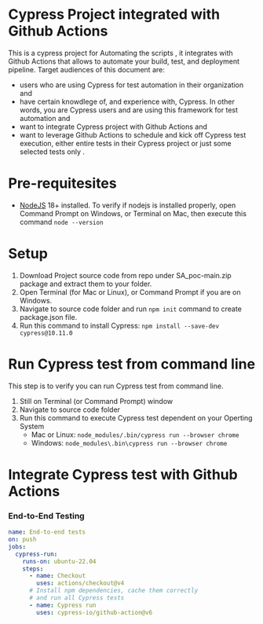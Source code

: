 # Cypress Project integrated with Github Actions
This is a cypress project for Automating the scripts , it integrates with Github Actions that allows to automate your build, test, and deployment pipeline. 
Target audiences of this document are:

- users who are using Cypress for test automation in their organization and 
- have certain knowdlege of, and experience with, Cypress. In other words, you are Cypress users and are using this framework for test automation and
- want to integrate Cypress project with Github Actions and
- want to leverage Github Actions to schedule and kick off Cypress test execution, either entire tests in their Cypress project or just some selected tests only .

# Pre-requitesites
- [NodeJS](https://nodejs.org/en/) 18+ installed. To verify if nodejs is installed properly, open Command Prompt on Windows, or Terminal on Mac, then execute this command `node --version`

# Setup

1. Download Project source code from repo under SA_poc-main.zip package and extract them to your folder.
2. Open Terminal (for Mac or Linux), or Command Prompt if you are on Windows.
3. Navigate to source code folder and run `npm init` command to create package.json file.
4. Run this command to install Cypress: `npm install --save-dev cypress@10.11.0`

# Run Cypress test from command line
This step is to verify you can run Cypress test from command line.

1. Still on Terminal (or Command Prompt) window
2. Navigate to source code folder
3. Run this command to execute Cypress test dependent on your Operting System
    - Mac or Linux: `node_modules/.bin/cypress run --browser chrome`
    - Windows: `node_modules\.bin\cypress run --browser chrome`

# Integrate Cypress test with Github Actions
### End-to-End Testing

```yml
name: End-to-end tests
on: push
jobs:
  cypress-run:
    runs-on: ubuntu-22.04
    steps:
      - name: Checkout
        uses: actions/checkout@v4
      # Install npm dependencies, cache them correctly
      # and run all Cypress tests
      - name: Cypress run
        uses: cypress-io/github-action@v6
```
